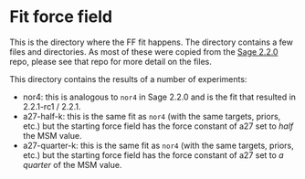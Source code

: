 # Fit force field

This is the directory where the FF fit happens. The directory contains a few files and directories. As most of these were copied from the [Sage 2.2.0](https://github.com/openforcefield/sage-2.2.0/tree/main/04_fit-forcefield) repo, please see that repo for more detail on the files.

This directory contains the results of a number of experiments:

- nor4: this is analogous to `nor4` in Sage 2.2.0 and is the fit that resulted in 2.2.1-rc1 / 2.2.1.
- a27-half-k: this is the same fit as `nor4` (with the same targets, priors, etc.) but the starting force field has the force constant of a27 set to *half* the MSM value.
- a27-quarter-k: this is the same fit as `nor4` (with the same targets, priors, etc.) but the starting force field has the force constant of a27 set to *a quarter* of the MSM value.

